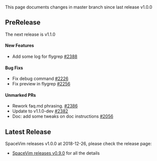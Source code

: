 This page documents changes in master branch since last release v1.0.0

## PreRelease

The next release is v1.1.0

<!-- call SpaceVim#dev#followHEAD#update('en') -->
<!-- SpaceVim follow HEAD en start -->


#### New Features

- Add some log for flygrep [#2388](https://github.com/SpaceVim/SpaceVim/pull/2388)

#### Bug Fixs

- Fix debug command [#2226](https://github.com/SpaceVim/SpaceVim/pull/2226)
- Fix preview in flygrep [#2256](https://github.com/SpaceVim/SpaceVim/pull/2256)

#### Unmarked PRs

- Rework faq.md phrasing. [#2386](https://github.com/SpaceVim/SpaceVim/pull/2386)
- Update to v1.1.0-dev [#2382](https://github.com/SpaceVim/SpaceVim/pull/2382)
- Doc: add some tweaks on doc instructions [#2056](https://github.com/SpaceVim/SpaceVim/pull/2056)

<!-- SpaceVim follow HEAD en end -->

## Latest Release

SpaceVim releases v1.0.0 at 2018-12-26, please check the release page:

- [SpaceVim releases v0.9.0](https://spacevim.org/SpaceVim-release-v1.0.0/) for all the details
